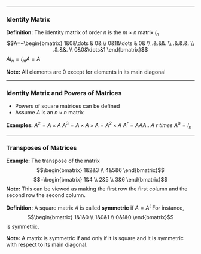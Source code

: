 - - -
### Identity Matrix
**Definition:** The identity matrix of order $n$ is the $m \times n$ matrix $I_n$
$$A=~\begin{bmatrix}
1&0&\dots & 0& \\
0&1&\dots & 0& \\
.&.&&. \\
.&.&.&. \\
.&.&&. \\
0&0&\dots&1
\end{bmatrix}$$
$AI_{n}=I_{m}A=A$

**Note:** All elements are 0 except for elements in its main diagonal

- - -
### Identity Matrix and Powers of Matrices
- Powers of square matrices can be defined
- Assume $A$ is an $n\times n$ matrix

**Examples:**
$A^2=A \times A$
$A^3=A \times A \times A=A^2 \times A$
$A^r=AAA\dots A~r~times$
$A^0=I_{n}$

- - -
### Transposes of Matrices
**Example:**
The transpose of the matrix $$\begin{bmatrix}
1&2&3 \\
4&5&6
\end{bmatrix}$$
$$=\begin{bmatrix}
1&4 \\
2&5 \\
3&6
\end{bmatrix}$$
**Note:** This can be viewed as making the first row the first column and the second row the second column.

**Definition:** A square matrix $A$ is called **symmetric** if $A=A^t$
For instance,
$$\begin{bmatrix}
1&1&0 \\
1&0&1 \\
0&1&0
\end{bmatrix}$$
is symmetric.

**Note:** A matrix is symmetric if and only if it is square and it is symmetric with respect to its main diagonal.


